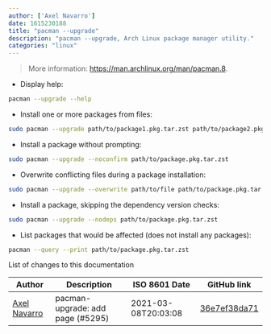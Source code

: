 ```yaml
---
author: ['Axel Navarro']
date: 1615230188
title: "pacman --upgrade"
description: "pacman --upgrade, Arch Linux package manager utility."
categories: "linux"
---
```

> More information: <https://man.archlinux.org/man/pacman.8>.

- Display help:

```bash
pacman --upgrade --help
```

- Install one or more packages from files:

```bash
sudo pacman --upgrade path/to/package1.pkg.tar.zst path/to/package2.pkg.tar.zst
```

- Install a package without prompting:

```bash
sudo pacman --upgrade --noconfirm path/to/package.pkg.tar.zst
```

- Overwrite conflicting files during a package installation:

```bash
sudo pacman --upgrade --overwrite path/to/file path/to/package.pkg.tar.zst
```

- Install a package, skipping the dependency version checks:

```bash
sudo pacman --upgrade --nodeps path/to/package.pkg.tar.zst
```

- List packages that would be affected (does not install any packages):

```bash
pacman --query --print path/to/package.pkg.tar.zst
```
List of changes to this documentation


Author | Description | ISO 8601 Date | GitHub link
------|-----|-----|-----
[Axel Navarro](mailto:navarroaxel@gmail.com) | pacman-upgrade: add page (#5295) | 2021-03-08T20:03:08 | [36e7ef38da71](https://github.com/tldr-pages/tldr/commit/36e7ef38da719cb159aeb5f24105180b850d28f1)

